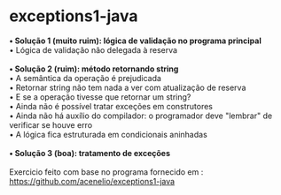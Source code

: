 # exceptions1-java
<strong>• Solução 1 (muito ruim): lógica de validação no programa principal</strong>
</br>
• Lógica de validação não delegada à reserva
</br>
</br>
<strong> • Solução 2 (ruim): método retornando string </strong>
</br>
• A semântica da operação é prejudicada
</br>
• Retornar string não tem nada a ver com atualização de reserva
</br>
• E se a operação tivesse que retornar um string?
</br>
• Ainda não é possível tratar exceções em construtores
</br>
• Ainda não há auxílio do compilador: o programador deve "lembrar" de verificar se houve
erro
</br>
• A lógica fica estruturada em condicionais aninhadas
</br>
</br>
<strong> • Solução 3 (boa): tratamento de exceções </strong>
<br>
</br>
Exercicio feito com base no programa fornecido em : https://github.com/acenelio/exceptions1-java
